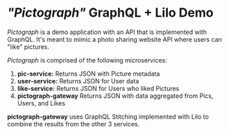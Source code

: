 # *"Pictograph"* GraphQL + Lilo Demo

*Pictograph* is a demo application with an API that is implemented with GraphQL. It's meant to mimic a photo sharing website API where users can "like" pictures.

*Pictograph* is comprised of the following microservices:

1. **pic-service:** Returns JSON with Picture metadata
2. **user-service:** Returns JSON for User data
3. **like-service:** Returns JSON for Users who liked Pictures
4. **pictograph-gateway** Returns JSON with data aggregated from Pics, Users, and Likes

**pictograph-gateway** uses GraphQL Stitching implemented with Lilo to combine the results from the other 3 services.
